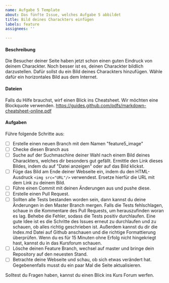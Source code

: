 ```yaml
---
name: Aufgabe 5 Template
about: Das fünfte Issue, welches Aufgabe 5 abbildet
title: Bild deines Charackters einfügen
labels: feature
assignees: ''

---
```


#### Beschreibung
Die Besucher deiner Seite haben jetzt schon einen guten Eindruck von deinem Charackter. Noch besser ist es, deinen Charackter bildlich darzustellen. Dafür sollst du ein Bild deines Charackters hinzufügen. Wähle dafür ein horizontales Bild aus dem Internet.

#### Dateien
Falls du Hilfe brauchst, wirf einen Blick ins Cheatsheet. Wir möchten eine Blockquote verwenden.
https://guides.github.com/pdfs/markdown-cheatsheet-online.pdf

#### Aufgaben
Führe folgende Schritte aus:
- [ ] Erstelle einen neuen Branch mit dem Namen "feature5_image"
- [ ] Checke diesen Branch aus
- [ ] Suche auf der Suchmaschine deiner Wahl nach einem Bild deines Charackters, welches dir besonders gut gefällt. Ermittle den Link dieses Bildes, indem du auf "Datei anzeigen" oder auf das Bild klickst.
- [ ] Füge das Bild am Ende deiner Webseite ein, indem du den HTML-Ausdruck ```<img src="URL"/>``` verwendest. Ersetze hierfür die URL mit dem Link zu deinem Bild.
- [ ] Führe einen Commit mit deinen Änderungen aus und pushe diese.
- [ ] Erstelle einen Pull Request.
- [ ] Sollten alle Tests bestanden worden sein, dann kannst du deine Änderungen in den Master Branch mergen. Falls die Tests fehlschlagen, schaue in die Kommentare des Pull Requests, um herauszufinden woran es lag. Behebe die Fehler, sodass die Tests positiv durchlaufen. Eine gute Idee ist es die Schritte des Issues erneut zu durchlaufen und zu schauen, ob alles richtig geschrieben ist. Außerdem kannst du dir die Index.md Datei auf Github anschauen und die richtige Formattierung überprüfen. Wenn du es für 15 Minuten ohne Erfolg nicht hingekriegt hast, kannst du in das Kursforum schauen.
- [ ] Lösche deinen Feature Branch, wechsel auf master und bringe dein Repository auf den neuesten Stand.
- [ ] Betrachte deine Webseite und schau, ob sich etwas verändert hat. Gegebenenfalls musst du ein paar Mal die Seite aktualisieren.

Solltest du Fragen haben, kannst du einen Blick ins Kurs Forum werfen.



